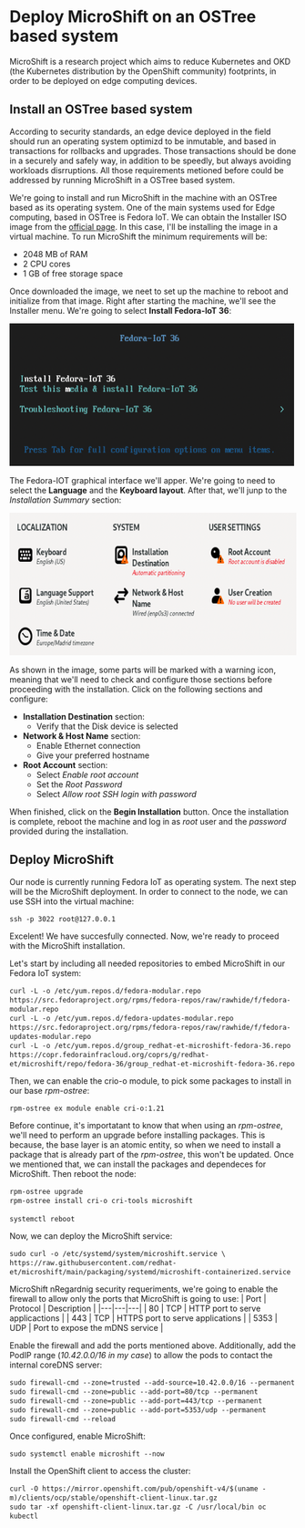# Deploy MicroShift on an OSTree based system
MicroShift is a research project which aims to reduce Kubernetes and OKD (the Kubernetes distribution by the OpenShift community) footprints, in order to be deployed on edge computing devices. 

## Install an OSTree based system
According to security standards, an edge device deployed in the field should run an operating system optimizd to be inmutable, and based in transactions for rollbacks and upgrades. Those transactions should be done in a securely and safely way, in addition to be speedly, but always avoiding workloads disrruptions. All those requirements metioned before could be addressed by running MicroShift in a OSTree based system.

We're going to install and run MicroShift in the machine with an OSTree based as its operating system. One of the main systems used for Edge computing, based in OSTree is Fedora IoT. We can obtain the Installer ISO image from the [official page](https://getfedora.org/en/iot/download/). In this case, I'll be installing the image in a virtual machine. To run MicroShift the minimum requirements will be:
- 2048 MB of RAM
- 2 CPU cores
- 1 GB of free storage space

Once downloaded the image, we neet to set up the machine to reboot and initialize from that image. Right after starting the machine, we'll see the Installer menu. We're going to select **Install Fedora-IoT 36**:

<img src="https://github.com/dialvare/MicroShift-OSTreeSystems-blog/blob/main/Fedora%20IoT%20Installer.png" width="500" height="250">

The Fedora-IOT graphical interface we'll apper. We're going to need to select the **Language** and the **Keyboard layout**. After that, we'll junp to the *Installation Summary* section: 

<img src="https://github.com/dialvare/MicroShift-OSTreeSystems-blog/blob/main/Installation%20Summary.png" width="700" height="250">

As shown in the image, some parts will be marked with a warning icon, meaning that we'll need to check and configure those sections before proceeding with the installation. Click on the following sections and configure:
- **Installation Destination** section:
  - Verify that the Disk device is selected
- **Network & Host Name** section:
  - Enable Ethernet connection
  - Give your preferred hostname
- **Root Account** section:
  - Select *Enable root account*
  - Set the *Root Password*
  - Select *Allow root SSH login with password*

When finished, click on the **Begin Installation** button. Once the installation is complete, reboot the machine and log in as *root* user and the *password* provided during the installation.

## Deploy MicroShift
Our node is currently running Fedora IoT as operating system. The next step will be the MicroShift deployment. In order to connect to the node, we can use SSH into the virtual machine:
```
ssh -p 3022 root@127.0.0.1
```
Excelent! We have succesfully connected. Now, we're ready to proceed with the MicroShift installation. 

Let's start by including all needed repositories to embed MicroShift in our Fedora IoT system:
```
curl -L -o /etc/yum.repos.d/fedora-modular.repo https://src.fedoraproject.org/rpms/fedora-repos/raw/rawhide/f/fedora-modular.repo
curl -L -o /etc/yum.repos.d/fedora-updates-modular.repo https://src.fedoraproject.org/rpms/fedora-repos/raw/rawhide/f/fedora-updates-modular.repo
curl -L -o /etc/yum.repos.d/group_redhat-et-microshift-fedora-36.repo https://copr.fedorainfracloud.org/coprs/g/redhat-et/microshift/repo/fedora-36/group_redhat-et-microshift-fedora-36.repo
```

Then, we can enable the crio-o module, to pick some packages to install in our base *rpm-ostree*:
```
rpm-ostree ex module enable cri-o:1.21
```

Before continue, it's importatant to know that when using an *rpm-ostree*, we'll need to perform an upgrade before installing packages. This is because, the base layer is an atomic entity, so when we need to install a package that is already part of the *rpm-ostree*, this won't be updated. 
Once we mentioned that, we can install the packages and dependeces for MicroShift. Then reboot the node:
```
rpm-ostree upgrade
rpm-ostree install cri-o cri-tools microshift

systemctl reboot
```

Now, we can deploy the MicroShift service:
```
sudo curl -o /etc/systemd/system/microshift.service \
https://raw.githubusercontent.com/redhat-et/microshift/main/packaging/systemd/microshift-containerized.service
```

MicroShift nRegardnig security requeriments, we're going to enable the firewall to allow only the ports that MicroShift is going to use:
| Port | Protocol | Description |
|---|---|---|
| 80 | TCP | HTTP port to serve applicactions |
| 443 | TCP | HTTPS port to serve applications |
| 5353 | UDP | Port to expose the mDNS service |

Enable the firewall and add the ports mentioned above. Additionally, add the PodIP range (*10.42.0.0/16 in my case*) to allow the pods to contact the internal coreDNS server:
```
sudo firewall-cmd --zone=trusted --add-source=10.42.0.0/16 --permanent
sudo firewall-cmd --zone=public --add-port=80/tcp --permanent
sudo firewall-cmd --zone=public --add-port=443/tcp --permanent
sudo firewall-cmd --zone=public --add-port=5353/udp --permanent
sudo firewall-cmd --reload
```

Once configured, enable MicroShift:
```
sudo systemctl enable microshift --now
```

Install the OpenShift client to access the cluster:
```
curl -O https://mirror.openshift.com/pub/openshift-v4/$(uname -m)/clients/ocp/stable/openshift-client-linux.tar.gz
sudo tar -xf openshift-client-linux.tar.gz -C /usr/local/bin oc kubectl
```




